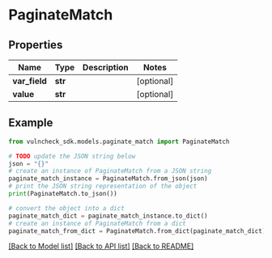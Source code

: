 # PaginateMatch


## Properties

Name | Type | Description | Notes
------------ | ------------- | ------------- | -------------
**var_field** | **str** |  | [optional] 
**value** | **str** |  | [optional] 

## Example

```python
from vulncheck_sdk.models.paginate_match import PaginateMatch

# TODO update the JSON string below
json = "{}"
# create an instance of PaginateMatch from a JSON string
paginate_match_instance = PaginateMatch.from_json(json)
# print the JSON string representation of the object
print(PaginateMatch.to_json())

# convert the object into a dict
paginate_match_dict = paginate_match_instance.to_dict()
# create an instance of PaginateMatch from a dict
paginate_match_from_dict = PaginateMatch.from_dict(paginate_match_dict)
```
[[Back to Model list]](../README.md#documentation-for-models) [[Back to API list]](../README.md#documentation-for-api-endpoints) [[Back to README]](../README.md)


